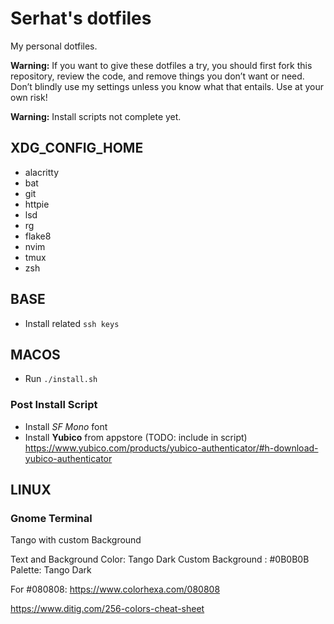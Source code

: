 # Serhat's dotfiles

My personal dotfiles.

**Warning:** If you want to give these dotfiles a try, you should first fork
this repository, review the code, and remove things you don’t want or need.
Don’t blindly use my settings unless you know what that entails. Use at your own
risk!

**Warning:** Install scripts not complete yet.

## XDG_CONFIG_HOME

- alacritty
- bat
- git
- httpie
- lsd
- rg
- flake8
- nvim
- tmux
- zsh

## BASE

- Install related `ssh keys`

## MACOS

- Run `./install.sh`

### Post Install Script

- Install *SF Mono* font
- Install **Yubico** from appstore (TODO: include in script)
  https://www.yubico.com/products/yubico-authenticator/#h-download-yubico-authenticator

## LINUX

### Gnome Terminal

Tango with custom Background

Text and Background Color: Tango Dark
Custom Background : #0B0B0B
Palette: Tango Dark

For #080808: https://www.colorhexa.com/080808

https://www.ditig.com/256-colors-cheat-sheet
